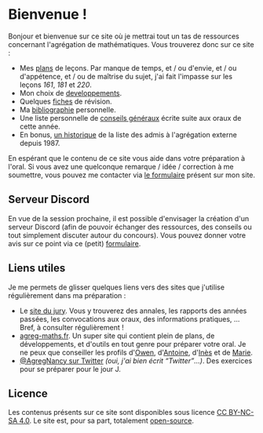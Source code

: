 # Bienvenue !

Bonjour et bienvenue sur ce site où je mettrai tout un tas de ressources concernant l'agrégation de mathématiques.
Vous trouverez donc sur ce site :

* Mes [plans](https://agreg.skyost.eu/lecons) de leçons. Par manque de temps, et / ou d'envie, et / ou d'appétence,
  et / ou de maîtrise du sujet, j'ai fait l'impasse sur les leçons _161_, _181_ et _220_.
* Mon choix de [developpements](https://agreg.skyost.eu/developpements/).
* Quelques [fiches](https://agreg.skyost.eu/fiches/) de révision.
* Ma [bibliographie](https://agreg.skyost.eu/bibliographie/) personnelle.
* Une liste personnelle de [conseils généraux](https://agreg.skyost.eu/fiches/conseils-generaux/) écrite suite aux
  oraux de cette année.
* En bonus, [un historique](https://agreg.skyost.eu/historique/) de la liste des admis à l'agrégation externe depuis
  1987.

En espérant que le contenu de ce site vous aide dans votre préparation à l'oral. Si vous avez une quelconque remarque
/ idée / correction à me soumettre, vous pouvez me contacter via [le formulaire](https://skyost.eu/fr/#contact) présent sur mon site.

## Serveur Discord

En vue de la session prochaine, il est possible d'envisager la création d'un serveur Discord (afin de pouvoir
échanger des ressources, des conseils ou tout simplement discuter autour du concours). Vous pouvez donner votre
avis sur ce point via ce (petit) [formulaire](https://docs.google.com/forms/d/1qcFbczg9rkkts-IJpwSmHz2aMLe5A8oZa2OKocz33RE).

## Liens utiles

Je me permets de glisser quelques liens vers des sites que j'utilise régulièrement dans ma préparation :

* Le [site du jury](https://agreg.org). Vous y trouverez des annales, les rapports des années passées, 
  les convocations aux oraux, des informations pratiques, ... Bref, à consulter régulièrement !
* [agreg-maths.fr](https://agreg-maths.fr/). Un super site qui contient plein de plans, de développements,
  et d'outils en tout genre pour préparer votre oral. Je ne peux que conseiller les profils
  d'[Owen](https://agreg-maths.fr/users/21875), d'[Antoine](https://agreg-maths.fr/users/32881),
  d'[Inès](https://agreg-maths.fr/users/629) et de [Marie](https://agreg-maths.fr/users/156).
* [@AgregNancy sur Twitter](https://twitter.com/AgregNancy) <em>(oui, j'ai bien écrit <q>Twitter</q>...)</em>. Des 
  exercices pour se préparer pour le jour J.

## Licence

Les contenus présents sur ce site sont disponibles sous licence [CC BY-NC-SA 4.0](https://creativecommons.org/licenses/by-nc-sa/4.0/deed.fr).
Le site est, pour sa part, totalement [open-source](https://github.com/Skyost/Agregation/blob/master/LICENSE).
